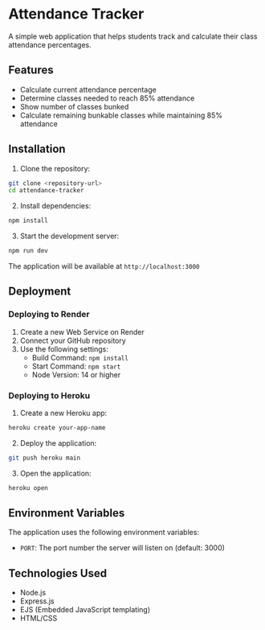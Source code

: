 # Attendance Tracker

A simple web application that helps students track and calculate their class attendance percentages.

## Features

- Calculate current attendance percentage
- Determine classes needed to reach 85% attendance
- Show number of classes bunked
- Calculate remaining bunkable classes while maintaining 85% attendance

## Installation

1. Clone the repository:
```bash
git clone <repository-url>
cd attendance-tracker
```

2. Install dependencies:
```bash
npm install
```

3. Start the development server:
```bash
npm run dev
```

The application will be available at `http://localhost:3000`

## Deployment

### Deploying to Render

1. Create a new Web Service on Render
2. Connect your GitHub repository
3. Use the following settings:
   - Build Command: `npm install`
   - Start Command: `npm start`
   - Node Version: 14 or higher

### Deploying to Heroku

1. Create a new Heroku app:
```bash
heroku create your-app-name
```

2. Deploy the application:
```bash
git push heroku main
```

3. Open the application:
```bash
heroku open
```

## Environment Variables

The application uses the following environment variables:
- `PORT`: The port number the server will listen on (default: 3000)

## Technologies Used

- Node.js
- Express.js
- EJS (Embedded JavaScript templating)
- HTML/CSS 
